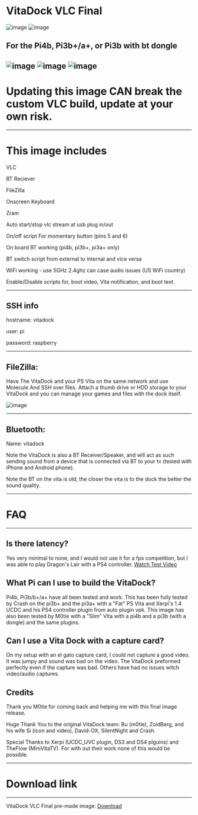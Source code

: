 # VitaDock VLC Final

![image](https://github.com/CrashCortez/vitadock-vlc/blob/master/icon/wooden.jpg)
![image](https://github.com/CrashCortez/vitadock-vlc/blob/master/icon/mini.png)


For the Pi4b, Pi3b+/a+, or Pi3b with bt dongle
---------------
![image](https://github.com/CrashCortez/vitadock-vlc/blob/master/icon/pi.png)
![image](https://github.com/CrashCortez/vitadock-vlc/blob/master/icon/pi3b.jpg)
![image](https://github.com/CrashCortez/vitadock-vlc/blob/master/icon/pi4.jpg)
-------------

# Updating this image CAN break the custom VLC build, update at your own risk. 
--------------


# This image includes

VLC

BT Reciever

FileZilla

Onscreen Keyboard

Zram

Auto start/stop vlc stream at usb plug in/out

On/off script For momentary button (pins 5 and 6)

On board BT working (pi4b, pi3b+, pi3a+ only)

BT switch script from external to internal and vice versa

WiFi working - use 5GHz 2.4ghz can case audio issues (US WiFi country)

Enable/Disable scripts for, boot video, Vita notification, and boot text.

-------------
SSH  info
------
hostname: vitadock 

user: pi  

password: raspberry 

-----------------
FileZilla:
-----
Have The VitaDock and your PS Vita on the same network and use  Molecule And SSH over files. Attach a thumb drive or HDD storage to your VitaDock and you can manage your games and files with the dock itself. 

![image](https://github.com/CrashCortez/vitadock-vlc/blob/master/icon/filezilla.png)
 
--------------------- 
Bluetooth:
-------
Name: vitadock 

Note the VitaDock is also a BT Receiver/Speaker, and will act as such sending sound from a device that is connected via BT to your tv (tested with iPhone and Android phone).  

Note the BT on the vita is old, the closer the vita is to the dock the better the sound quality.

-----------------
# FAQ
----
Is there latency?
---
Yes very minimal to none, and I would not use it for a fps competition, but I was able to play Dragon's Lair with a PS4 controller. [Watch Test Video](https://youtu.be/j-mcQHRgISE)

What Pi can I use to build the VitaDock? 
-----
Pi4b, Pi3b/b+/a+ have all been tested and work. This has been fully tested by Crash on the pi3b+ and the pi3a+ with a "Fat" PS Vita and Xerpi's 1.4 UCDC and his PS4 controller plugin from auto plugin vpk. This image has also been tested by M0tie with a "Slim" Vita with a pi4b and a pi3b (with a dongle) and the same plugins.

Can I use a Vita Dock with a capture card?
-----
On my setup with an el gato capture card, I could not capture a good video. It was jumpy and sound was bad on the video. The VitaDock preformed perfectly even if the capture was bad. Others have had no issues witch video/audio captures. 



Credits
---------------
Thank you M0tie for coming back and helping me with this final image release.

Huge Thank You to the original VitaDock team: Bu (m0tie), ZoidBerg, and his wife Si (icon and video), David-OX, SilentNight and Crash. 

Special Thanks to Xerpi (UCDC_UVC plugin, DS3 and DS4 plguins) and TheFlow (MiniVitaTV). For with out their work none of this would be possible. 


-----
# Download link
------------
VitaDock VLC Final pre-made image: [Download](https://drive.google.com/file/d/1athBPeKyaEyIVlC-bIuqu38SslV-cSaj/view?usp=drivesdk)
